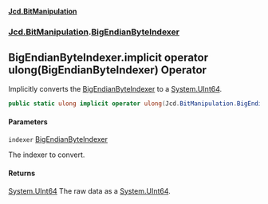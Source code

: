 #### [Jcd.BitManipulation](index 'index')
### [Jcd.BitManipulation](Jcd.BitManipulation 'Jcd.BitManipulation').[BigEndianByteIndexer](Jcd.BitManipulation.BigEndianByteIndexer 'Jcd.BitManipulation.BigEndianByteIndexer')

## BigEndianByteIndexer.implicit operator ulong(BigEndianByteIndexer) Operator

Implicitly converts the [BigEndianByteIndexer](Jcd.BitManipulation.BigEndianByteIndexer 'Jcd.BitManipulation.BigEndianByteIndexer') to a [System.UInt64](https://docs.microsoft.com/en-us/dotnet/api/System.UInt64 'System.UInt64').

```csharp
public static ulong implicit operator ulong(Jcd.BitManipulation.BigEndianByteIndexer indexer);
```
#### Parameters

<a name='Jcd.BitManipulation.BigEndianByteIndexer.op_Implicitulong(Jcd.BitManipulation.BigEndianByteIndexer).indexer'></a>

`indexer` [BigEndianByteIndexer](Jcd.BitManipulation.BigEndianByteIndexer 'Jcd.BitManipulation.BigEndianByteIndexer')

The indexer to convert.

#### Returns
[System.UInt64](https://docs.microsoft.com/en-us/dotnet/api/System.UInt64 'System.UInt64')
The raw data as a [System.UInt64](https://docs.microsoft.com/en-us/dotnet/api/System.UInt64 'System.UInt64').